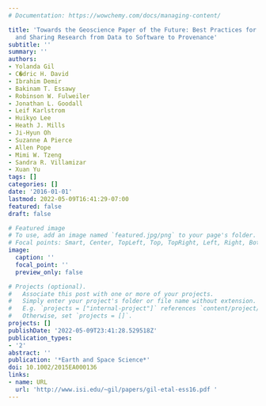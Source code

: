 ```yaml
---
# Documentation: https://wowchemy.com/docs/managing-content/

title: 'Towards the Geoscience Paper of the Future: Best Practices for Documenting
  and Sharing Research from Data to Software to Provenance'
subtitle: ''
summary: ''
authors:
- Yolanda Gil
- C�dric H. David
- Ibrahim Demir
- Bakinam T. Essawy
- Robinson W. Fulweiler
- Jonathan L. Goodall
- Leif Karlstrom
- Huikyo Lee
- Heath J. Mills
- Ji-Hyun Oh
- Suzanne A Pierce
- Allen Pope
- Mimi W. Tzeng
- Sandra R. Villamizar
- Xuan Yu
tags: []
categories: []
date: '2016-01-01'
lastmod: 2022-05-09T16:41:29-07:00
featured: false
draft: false

# Featured image
# To use, add an image named `featured.jpg/png` to your page's folder.
# Focal points: Smart, Center, TopLeft, Top, TopRight, Left, Right, BottomLeft, Bottom, BottomRight.
image:
  caption: ''
  focal_point: ''
  preview_only: false

# Projects (optional).
#   Associate this post with one or more of your projects.
#   Simply enter your project's folder or file name without extension.
#   E.g. `projects = ["internal-project"]` references `content/project/deep-learning/index.md`.
#   Otherwise, set `projects = []`.
projects: []
publishDate: '2022-05-09T23:41:28.529518Z'
publication_types:
- '2'
abstract: ''
publication: '*Earth and Space Science*'
doi: 10.1002/2015EA000136
links:
- name: URL
  url: 'http://www.isi.edu/~gil/papers/gil-etal-ess16.pdf '
---
```

